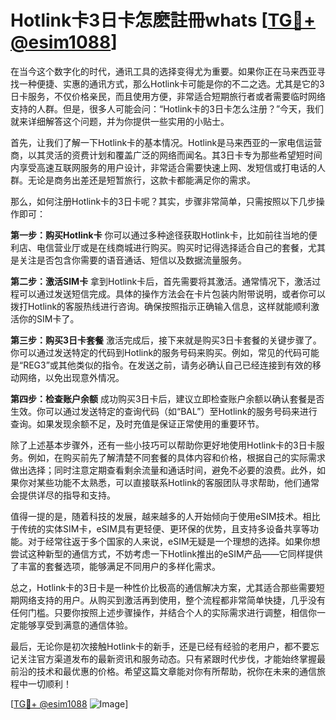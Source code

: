 # Hotlink卡3日卡怎麽註冊whats [[TG💪+ @esim1088](https://t.me/s/esim1088)]

在当今这个数字化的时代，通讯工具的选择变得尤为重要。如果你正在马来西亚寻找一种便捷、实惠的通讯方式，那么Hotlink卡可能是你的不二之选。尤其是它的3日卡服务，不仅价格亲民，而且使用方便，非常适合短期旅行者或者需要临时网络支持的人群。但是，很多人可能会问：“Hotlink卡的3日卡怎么注册？”今天，我们就来详细解答这个问题，并为你提供一些实用的小贴士。

首先，让我们了解一下Hotlink卡的基本情况。Hotlink是马来西亚的一家电信运营商，以其灵活的资费计划和覆盖广泛的网络而闻名。其3日卡专为那些希望短时间内享受高速互联网服务的用户设计，非常适合需要快速上网、发短信或打电话的人群。无论是商务出差还是短暂旅行，这款卡都能满足你的需求。

那么，如何注册Hotlink卡的3日卡呢？其实，步骤非常简单，只需按照以下几步操作即可：

**第一步：购买Hotlink卡**
你可以通过多种途径获取Hotlink卡，比如前往当地的便利店、电信营业厅或是在线商城进行购买。购买时记得选择适合自己的套餐，尤其是关注是否包含你需要的语音通话、短信以及数据流量服务。

**第二步：激活SIM卡**
拿到Hotlink卡后，首先需要将其激活。通常情况下，激活过程可以通过发送短信完成。具体的操作方法会在卡片包装内附带说明，或者你可以拨打Hotlink的客服热线进行咨询。确保按照指示正确输入信息，这样就能顺利激活你的SIM卡了。

**第三步：购买3日卡套餐**
激活完成后，接下来就是购买3日卡套餐的关键步骤了。你可以通过发送特定的代码到Hotlink的服务号码来购买。例如，常见的代码可能是“REG3”或其他类似的指令。在发送之前，请务必确认自己已经连接到有效的移动网络，以免出现意外情况。

**第四步：检查账户余额**
成功购买3日卡后，建议立即检查账户余额以确认套餐是否生效。你可以通过发送特定的查询代码（如“BAL”）至Hotlink的服务号码来进行查询。如果发现余额不足，及时充值是保证正常使用的重要环节。

除了上述基本步骤外，还有一些小技巧可以帮助你更好地使用Hotlink卡的3日卡服务。例如，在购买前先了解清楚不同套餐的具体内容和价格，根据自己的实际需求做出选择；同时注意定期查看剩余流量和通话时间，避免不必要的浪费。此外，如果你对某些功能不太熟悉，可以直接联系Hotlink的客服团队寻求帮助，他们通常会提供详尽的指导和支持。

值得一提的是，随着科技的发展，越来越多的人开始倾向于使用eSIM技术。相比于传统的实体SIM卡，eSIM具有更轻便、更环保的优势，且支持多设备共享等功能。对于经常往返于多个国家的人来说，eSIM无疑是一个理想的选择。如果你想尝试这种新型的通信方式，不妨考虑一下Hotlink推出的eSIM产品——它同样提供了丰富的套餐选项，能够满足不同用户的多样化需求。

总之，Hotlink卡的3日卡是一种性价比极高的通信解决方案，尤其适合那些需要短期网络支持的用户。从购买到激活再到使用，整个流程都非常简单快捷，几乎没有任何门槛。只要你按照上述步骤操作，并结合个人的实际需求进行调整，相信你一定能够享受到满意的通信体验。

最后，无论你是初次接触Hotlink卡的新手，还是已经有经验的老用户，都不要忘记关注官方渠道发布的最新资讯和服务动态。只有紧跟时代步伐，才能始终掌握最前沿的技术和最优惠的价格。希望这篇文章能对你有所帮助，祝你在未来的通信旅程中一切顺利！

[[TG💪+ @esim1088](https://t.me/s/esim1088) ![Image](https://i.postimg.cc/4NQfJmqS/Snipaste-2025-05-13-00-14-12.png)]